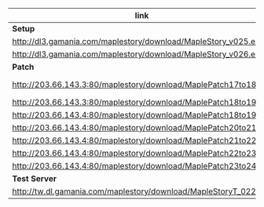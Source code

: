 |link|desc|
|----|----|
|**Setup**|
|http://dl3.gamania.com/maplestory/download/MapleStory_v025.exe|
|http://dl3.gamania.com/maplestory/download/MapleStory_v026.exe|
|**Patch**|
|http://203.66.143.3:80/maplestory/download/MaplePatch17to18.exe|[wayback machine](https://web.archive.org/web/20051013055057/http://203.66.143.3:80/maplestory/download/MaplePatch17to18.exe)|
|http://203.66.143.3:80/maplestory/download/MaplePatch18to19.exe||
|http://203.66.143.4:80/maplestory/download/MaplePatch18to19.exe||
|http://203.66.143.4:80/maplestory/download/MaplePatch20to21.exe||
|http://203.66.143.4:80/maplestory/download/MaplePatch21to22.exe||
|http://203.66.143.4:80/maplestory/download/MaplePatch22to23.exe||
|http://203.66.143.4:80/maplestory/download/MaplePatch23to24.exe||
|**Test Server**|
|http://tw.dl.gamania.com/maplestory/download/MapleStoryT_022.exe|

